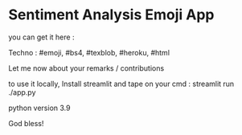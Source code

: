 # Sentiment Analysis Emoji App

you can get it here : 

Techno : #emoji, #bs4, #texblob, #heroku, #html

Let me now about your remarks / contributions

to use it locally, Install streamlit and tape on your cmd :  streamlit run ./app.py 

python version 3.9

God bless!